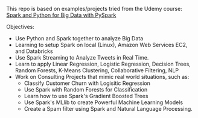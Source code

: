 This repo is based on examples/projects tried from the Udemy course:
[Spark and Python for Big Data with PySpark](https://www.udemy.com/spark-and-python-for-big-data-with-pyspark/)

Objectives:
* Use Python and Spark together to analyze Big Data
* Learning to setup Spark on local (Linux), Amazon Web Services EC2, and Databricks
* Use Spark Streaming to Analyze Tweets in Real Time.
* Learn to apply Linear Regression, Logistic Regression, Decision Trees, Random Forests, K-Means Clustering, Collaborative Filtering, NLP
* Work on Consulting Projects that mimic real world situations, such as:
    * Classify Customer Churn with Logisitic Regression
    * Use Spark with Random Forests for Classification
    * Learn how to use Spark's Gradient Boosted Trees
    * Use Spark's MLlib to create Powerful Machine Learning Models
    * Create a Spam filter using Spark and Natural Language Processing.
